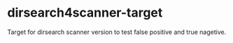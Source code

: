 # dirsearch4scanner-target
Target for dirsearch scanner version to test false positive and true nagetive.
